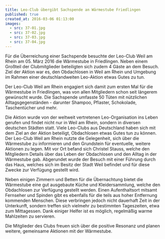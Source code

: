 ```yaml
---
title: Leo-Club übergibt Sachspende an Wärmestube Friedlingen
published: true
created_at: 2016-03-06 01:13:00
images:
  - src: 37-01.jpg
  - src: 37-02.jpg
  - src: 37-03.jpg
  - src: 37-04.jpg
---
```


Für die Überreichung einer Sachspende besuchte der Leo-Club Weil am Rhein am 05. März 2016 die Wärmestube in Friedlingen. Neben einem Großteil der Clubmitglieder beteiligten sich zudem 4 Gäste an dem Besuch. Ziel der Aktion war es, den Obdachlosen in Weil am Rhein und Umgebung im Rahmen einer deutschlandweiten Leo-Aktion etwas Gutes zu tun.

Der Leo-Club Weil am Rhein engagiert sich damit zum ersten Mal für die Wärmestube in Friedlingen, was von allen Mitgliedern schon seit längerem gewünscht wurde. Die Sachspende umfasste 50 Tüten mit nützlichen Alltagsgegenständen - darunter Shampoo, Pflaster, Schokolade, Taschentücher und mehr.

Die Aktion wurde von der weltweit vertretenen Leo-Organisation ins Leben gerufen und findet nicht nur in Weil am Rhein, sondern in diversen deutschen Städten statt. Viele Leo-Clubs aus Deutschland haben sich mit dem Ziel an der Aktion beteiligt, Obdachlosen etwas Gutes tun zu können.
Der Leo-Club Weil am Rhein nutzte die Gelegenheit, sich über die Wärmestube zu informieren und den Grundstein für eventuelle, weitere Aktionen zu legen. Mit vor Ort befand sich Christel Stauss, welche den Mitgliedern Details über das Leben der Obdachlosen und den Alltag in der Wärmestube gab. Abgerundet wurde der Besuch mit einer Führung durch das Haus, welches sich im Besitz der Stadt Weil befindet und für diese Zwecke zur Verfügung gestellt wird.

Neben einigen Zimmern und Betten für die Übernachtung bietet die Wärmestube eine gut ausgebaute Küche und Kleidersammlung, welche den Obdachlosen zur Verfügung gestellt werden. Einen Aufenthaltsort mitsamt Fernseher und Spinden gibt es ebenfalls für die teils aus hoher Entfernung kommenden Menschen. Diese verbringen jedoch nicht dauerhaft Zeit in der Unterkunft, sondern treffen sich vielmehr zu bestimmten Tageszeiten, etwa zum Mittagessen. Dank einiger Helfer ist es möglich, regelmäßig warme Mahlzeiten zu servieren.

Die Mitglieder des Clubs freuen sich über die positive Resonanz und planen weitere, gemeinsame Aktionen mit der Wärmestube.
